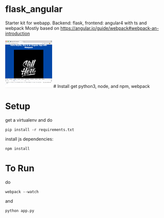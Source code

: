# flask_angular
Starter kit for webapp. Backend: flask, frontend: angular4 with ts and webpack
Mostly based on https://angular.io/guide/webpack#webpack-an-introduction

<img src="screenshot.png" alt="screenshot" style="width:30%;height:30%">
# Install
get python3, node, and npm, webpack

# Setup
get a virtualenv and do 
```
pip install -r requirements.txt
```
install js dependencies:
```
npm install
```
# To Run
do 
```
webpack --watch
```
and 
```
python app.py
```

